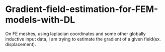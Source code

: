 # Gradient-field-estimation-for-FEM-models-with-DL

On FE meshes, using laplacian coordinates and some other globally inductive input data, i am trying to estimate the gradient of a given field(ex. displacement).
